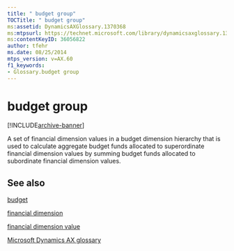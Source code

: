 ```yaml
---
title: " budget group"
TOCTitle: " budget group"
ms:assetid: DynamicsAXGlossary.1370368
ms:mtpsurl: https://technet.microsoft.com/library/dynamicsaxglossary.1370368(v=AX.60)
ms:contentKeyID: 36056822
author: tfehr
ms.date: 08/25/2014
mtps_version: v=AX.60
f1_keywords:
- Glossary.budget group
---
```


# budget group


[!INCLUDE[archive-banner](includes/archive-banner.md)]

A set of financial dimension values in a budget dimension hierarchy that is used to calculate aggregate budget funds allocated to superordinate financial dimension values by summing budget funds allocated to subordinate financial dimension values.

## See also

[budget](budget.md)

[financial dimension](financial-dimension.md)

[financial dimension value](financial-dimension-value.md)

[Microsoft Dynamics AX glossary](glossary/microsoft-dynamics-ax-glossary.md)

  


